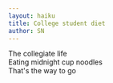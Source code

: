 ```yaml
---
layout: haiku
title: College student diet
author: SN
---
```


The collegiate life <br>
Eating midnight cup noodles <br>
That's the way to go <br>
